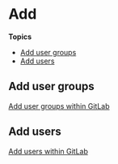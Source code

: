 # Add

**Topics**

- [Add user groups]()
- [Add users]()


## Add user groups

[Add user groups within GitLab](https://docs.developer.tech.gov.sg/docs/ship-hats-portal/#/manage-tools?id=manage-user-groups-within-a-project-tool)

## Add users

[Add users within GitLab](https://docs.developer.tech.gov.sg/docs/ship-hats-portal/#/manage-tools?id=manage-users-within-a-project-tool)

